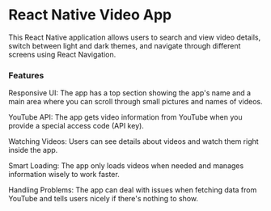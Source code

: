 # React Native Video App
This React Native application allows users to search and view video details, switch between light and dark themes, and navigate through different screens using React Navigation.

### Features

Responsive UI: The app has a top section showing the app's name and a main area where you can scroll through small pictures and names of videos.

YouTube API: The app gets video information from YouTube when you provide a special access code (API key).

Watching Videos: Users can see details about videos and watch them right inside the app.

Smart Loading: The app only loads videos when needed and manages information wisely to work faster.

Handling Problems: The app can deal with issues when fetching data from YouTube and tells users nicely if there's nothing to show.

